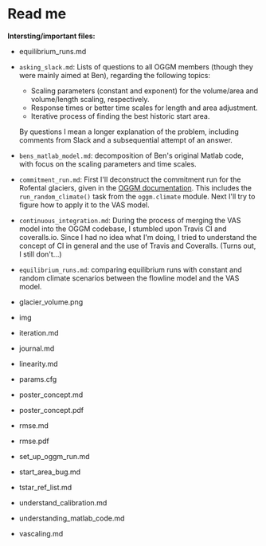 # Read me

**Intersting/important files:**

- equilibrium_runs.md





- `asking_slack.md`: Lists of questions to all OGGM members (though they were mainly aimed at Ben), regarding the following topics:

  - Scaling parameters (constant and exponent) for the volume/area and volume/length scaling, respectively.
  - Response times or better time scales for length and area adjustment.
  - Iterative process of finding the best historic start area.

  By questions I mean a longer explanation of the problem, including comments from Slack and a subsequential attempt of an answer.

- `bens_matlab_model.md`: decomposition of Ben's original Matlab code, with focus on the scaling parameters and time scales.

- `commitment_run.md`: First I'll deconstruct the commitment run for the Rofental glaciers, given in the [OGGM documentation](http://docs.oggm.org/en/latest/run.html). This includes the `run_random_climate()` task from the `oggm.climate` module. Next I'll try to figure how to apply it to the VAS model.

- `continuous_integration.md`: During the process of merging the VAS model into the OGGM codebase, I stumbled upon Travis CI and coveralls.io. Since I had no idea what I'm doing, I tried to understand the concept of CI in general and the use of Travis and Coveralls. (Turns out, I still don't...)

- `equilibrium_runs.md`: comparing equilibrium runs with constant and random climate scenarios between the flowline model and the VAS model.

- glacier_volume.png

- img

- iteration.md

- journal.md

- linearity.md

- params.cfg

- poster_concept.md

- poster_concept.pdf

- rmse.md

- rmse.pdf

- set_up_oggm_run.md

- start_area_bug.md

- tstar_ref_list.md

- understand_calibration.md

- understanding_matlab_code.md

- vascaling.md